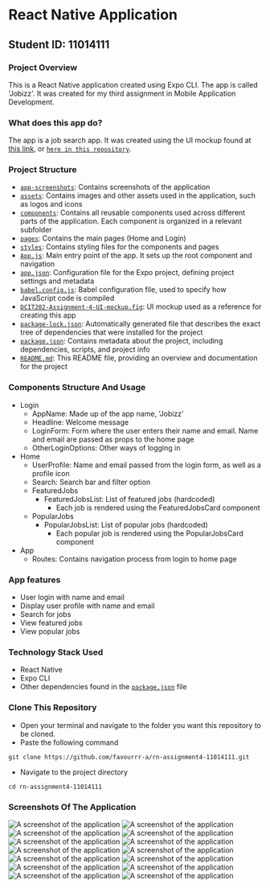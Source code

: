 # React Native Application
## Student ID: 11014111
### Project Overview
This is a React Native application created using Expo CLI. The app is called 'Jobizz'. It was created for my third assignment in Mobile Application Development. 

### What does this app do?
The app is a job search app. It was created using the UI mockup found at [this link](https://www.figma.com/design/CGpaaLigc1W8ij1mLJMvev/Assignment-4?node-id=0-1&t=BzAeaEP1AYtzOeHl-0s), or [`here in this repository`](./DCIT202-Assignment-4-UI-mockup.fig).

### Project Structure
- [`app-screenshots`](./app-screenshots/): Contains screenshots of the application
- [`assets`](./assets/): Contains images and other assets used in the application, such as logos and icons
- [`components`](./components/): Contains all reusable components used across different parts of the application. Each component is organized in a relevant subfolder
- [`pages`](./pages/): Contains the main pages (Home and Login)
- [`styles`](./styles/): Contains styling files for the components and pages
- [`App.js`](./App.js): Main entry point of the app. It sets up the root component and navigation
- [`app.json`](./app.json): Configuration file for the Expo project, defining project settings and metadata
- [`babel.config.js`](./babel.config.js): Babel configuration file, used to specify how JavaScript code is compiled
- [`DCIT202-Assignment-4-UI-mockup.fig`](./DCIT202-Assignment-4-UI-mockup.fig): UI mockup used as a reference for creating this app
- [`package-lock.json`](./package-lock.json): Automatically generated file that describes the exact tree of dependencies that were installed for the project
- [`package.json`](./package.json): Contains metadata about the project, including dependencies, scripts, and project info
- [`README.md`](./README.md): This README file, providing an overview and documentation for the project

### Components Structure And Usage
- Login
    - AppName: Made up of the app name, 'Jobizz'
    - Headline: Welcome message
    - LoginForm: Form where the user enters their name and email. Name and email are passed as props to the home page
    - OtherLoginOptions: Other ways of logging in 
- Home
    - UserProfile: Name and email passed from the login form, as well as a profile icon
    - Search: Search bar and filter option
    - FeaturedJobs
        - FeaturedJobsList: List of featured jobs (hardcoded)
            - Each job is rendered using the FeaturedJobsCard component
    - PopularJobs
        - PopularJobsList: List of popular jobs (hardcoded)
            - Each popular job is rendered using the PopularJobsCard component
- App 
    - Routes: Contains navigation process from login to home page

### App features
- User login with name and email
- Display user profile with name and email
- Search for jobs
- View featured jobs
- View popular jobs

### Technology Stack Used

- React Native
- Expo CLI
- Other dependencies found in the [`package.json`](./package.json) file

### Clone This Repository
- Open your terminal and navigate to the folder you want this repository to be cloned.
- Paste the following command
```
git clone https://github.com/favourrr-a/rn-assignment4-11014111.git
```
- Navigate to the project directory
```
cd rn-assignment4-11014111
```
### Screenshots Of The Application
![A screenshot of the application](app-screenshots/app-screenshot-1.jpg)
![A screenshot of the application](app-screenshots/app-screenshot-2.jpg)
![A screenshot of the application](app-screenshots/app-screenshot-3.jpg)
![A screenshot of the application](app-screenshots/app-screenshot-4.jpg)
![A screenshot of the application](app-screenshots/app-screenshot-5.jpg)
![A screenshot of the application](app-screenshots/app-screenshot-6.jpg)
![A screenshot of the application](app-screenshots/app-screenshot-7.jpg)
![A screenshot of the application](app-screenshots/app-screenshot-8.jpg)
![A screenshot of the application](app-screenshots/app-screenshot-9.jpg)
![A screenshot of the application](app-screenshots/app-screenshot-10.jpg)
![A screenshot of the application](app-screenshots/app-screenshot-11.jpg)
![A screenshot of the application](app-screenshots/app-screenshot-12.jpg)
![A screenshot of the application](app-screenshots/app-screenshot-13.jpg)
![A screenshot of the application](app-screenshots/app-screenshot-14.jpg)